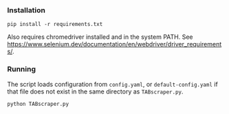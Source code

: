 ### Installation

	pip install -r requirements.txt

Also requires chromedriver installed and in the system PATH. See https://www.selenium.dev/documentation/en/webdriver/driver_requirements/.

### Running

The script loads configuration from `config.yaml`, or `default-config.yaml` if that file does not exist in the same directory as `TABscraper.py`.

	python TABscraper.py
